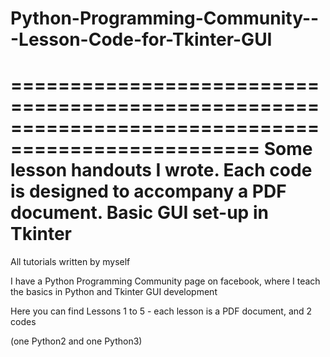 # Python-Programming-Community---Lesson-Code-for-Tkinter-GUI
===================================================================================================
Some lesson handouts I wrote. 
Each code is designed to accompany a PDF document. Basic GUI set-up in Tkinter
===================================================================================================
All tutorials written by myself

I have a Python Programming Community page on facebook, where I teach the basics in Python
and Tkinter GUI development

Here you can find Lessons 1 to 5 - each lesson is a PDF document, and 2 codes 

(one Python2 and one Python3)
